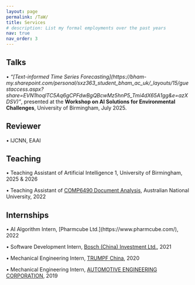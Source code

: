 ```yaml
---
layout: page
permalink: /TaW/
title: Services
# description: List my formal employments over the past years
nav: true
nav_order: 3
---
```

<h2 class="post-title">Talks</h2>
•  <i>“[Text-informed Time Series Forecasting](https://bham-my.sharepoint.com/personal/sxz363_student_bham_ac_uk/_layouts/15/guestaccess.aspx?share=EVN1hoqlTC5Aq6gCPFdwBgQBcwMz5hnP5_Tmi4dX65A1gg&e=azXDSV)”</i>, presented at the <b>Workshop on AI Solutions for Environmental Challenges</b>, University of Birmingham, July 2025.

<h2 class="post-title">Reviewer</h2>
•   IJCNN, EAAI

<h2 class="post-title">Teaching</h2>
•   Teaching Assistant of Artificial Intelligence 1, University of Birmingham, 2025 & 2026

•   Teaching Assistant of [COMP6490 Document Analysis](https://programsandcourses.anu.edu.au/2022/course/comp6490), Australian National University, 2022

<h2 class="post-title">Internships</h2>
•   AI Algorithm Intern, [Pharmcube Ltd.](https://www.pharmcube.com/), 2022

•   Software Development Intern, [Bosch (China) Investment Ltd.](https://www.bosch.com.cn/en/), 2021

•   Mechanical Engineering Intern, [TRUMPF China](https://www.trumpf.com/en_INT/), 2020

•   Mechanical Engineering Intern, [AUTOMOTIVE ENGINEERING CORPORATION](https://en.chinaaie.com.cn/), 2019

<!-- For now, this page is assumed to be a static description of your courses. You can convert it to a collection similar to `_projects/` so that you can have a dedicated page for each course.

Organize your courses by years, topics, or universities, however you like! -->
